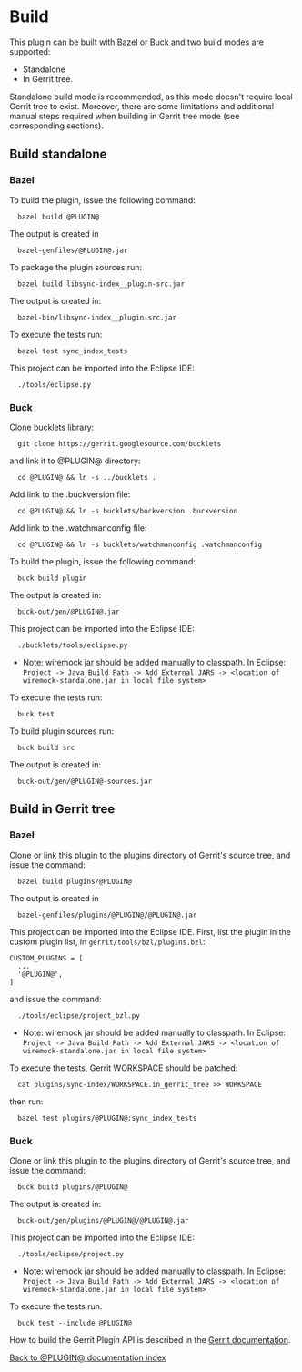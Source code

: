 # Build

This plugin can be built with Bazel or Buck and two build modes are supported:
 * Standalone
 * In Gerrit tree.

Standalone build mode is recommended, as this mode doesn't require local Gerrit
tree to exist. Moreover, there are some limitations and additional manual steps
required when building in Gerrit tree mode (see corresponding sections).

## Build standalone

### Bazel

To build the plugin, issue the following command:

```
  bazel build @PLUGIN@
```

The output is created in

```
  bazel-genfiles/@PLUGIN@.jar
```

To package the plugin sources run:

```
  bazel build libsync-index__plugin-src.jar
```

The output is created in:

```
  bazel-bin/libsync-index__plugin-src.jar
```

To execute the tests run:

```
  bazel test sync_index_tests
```

This project can be imported into the Eclipse IDE:

```
  ./tools/eclipse.py
```

### Buck

Clone bucklets library:

```
  git clone https://gerrit.googlesource.com/bucklets
```

and link it to @PLUGIN@ directory:

```
  cd @PLUGIN@ && ln -s ../bucklets .
```

Add link to the .buckversion file:

```
  cd @PLUGIN@ && ln -s bucklets/buckversion .buckversion
```

Add link to the .watchmanconfig file:

```
  cd @PLUGIN@ && ln -s bucklets/watchmanconfig .watchmanconfig
```

To build the plugin, issue the following command:

```
  buck build plugin
```

The output is created in:

```
  buck-out/gen/@PLUGIN@.jar
```

This project can be imported into the Eclipse IDE:

```
  ./bucklets/tools/eclipse.py
```
* Note: wiremock jar should be added manually to classpath. In Eclipse:
`Project -> Java Build Path -> Add External JARS -> <location of
wiremock-standalone.jar in local file system>`

To execute the tests run:

```
  buck test
```

To build plugin sources run:

```
  buck build src
```

The output is created in:

```
  buck-out/gen/@PLUGIN@-sources.jar
```

## Build in Gerrit tree

### Bazel

Clone or link this plugin to the plugins directory of Gerrit's source tree, and
issue the command:

```
  bazel build plugins/@PLUGIN@
```

The output is created in

```
  bazel-genfiles/plugins/@PLUGIN@/@PLUGIN@.jar
```

This project can be imported into the Eclipse IDE. First, list the plugin in the
custom plugin list, in `gerrit/tools/bzl/plugins.bzl`:

```
CUSTOM_PLUGINS = [
  ...
  '@PLUGIN@',
]
```

and issue the command:

```
  ./tools/eclipse/project_bzl.py
```

* Note: wiremock jar should be added manually to classpath. In Eclipse:
`Project -> Java Build Path -> Add External JARS -> <location of
wiremock-standalone.jar in local file system>`

To execute the tests, Gerrit WORKSPACE should be patched:

```
  cat plugins/sync-index/WORKSPACE.in_gerrit_tree >> WORKSPACE
```

then run:

```
  bazel test plugins/@PLUGIN@:sync_index_tests
```

### Buck

Clone or link this plugin to the plugins directory of Gerrit's source tree, and
issue the command:

```
  buck build plugins/@PLUGIN@
```

The output is created in:

```
  buck-out/gen/plugins/@PLUGIN@/@PLUGIN@.jar
```

This project can be imported into the Eclipse IDE:

```
  ./tools/eclipse/project.py
```

* Note: wiremock jar should be added manually to classpath. In Eclipse:
`Project -> Java Build Path -> Add External JARS -> <location of
wiremock-standalone.jar in local file system>`


To execute the tests run:

```
  buck test --include @PLUGIN@
```

How to build the Gerrit Plugin API is described in the [Gerrit
documentation](../../../Documentation/dev-buck.html#_extension_and_plugin_api_jar_files).

[Back to @PLUGIN@ documentation index][index]

[index]: index.html

